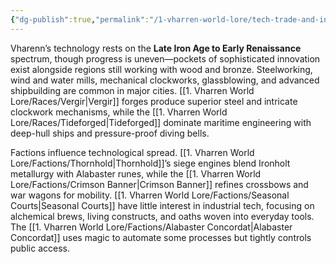 ```yaml
---
{"dg-publish":true,"permalink":"/1-vharren-world-lore/tech-trade-and-infrastructure/technology/"}
---
```


Vharenn’s technology rests on the **Late Iron Age to Early Renaissance** spectrum, though progress is uneven—pockets of sophisticated innovation exist alongside regions still working with wood and bronze. Steelworking, wind and water mills, mechanical clockworks, glassblowing, and advanced shipbuilding are common in major cities. [[1. Vharren World Lore/Races/Vergir\|Vergir]] forges produce superior steel and intricate clockwork mechanisms, while the [[1. Vharren World Lore/Races/Tideforged\|Tideforged]] dominate maritime engineering with deep-hull ships and pressure-proof diving bells.

Factions influence technological spread. [[1. Vharren World Lore/Factions/Thornhold\|Thornhold]]’s siege engines blend Ironholt metallurgy with Alabaster runes, while the [[1. Vharren World Lore/Factions/Crimson Banner\|Crimson Banner]] refines crossbows and war wagons for mobility. [[1. Vharren World Lore/Factions/Seasonal Courts\|Seasonal Courts]] have little interest in industrial tech, focusing on alchemical brews, living constructs, and oaths woven into everyday tools. The [[1. Vharren World Lore/Factions/Alabaster Concordat\|Alabaster Concordat]] uses magic to automate some processes but tightly controls public access.